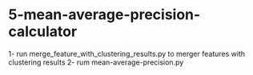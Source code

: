 # 5-mean-average-precision-calculator

1- run merge_feature_with_clustering_results.py to merger features with clustering results
2- rum mean-average-precision.py
